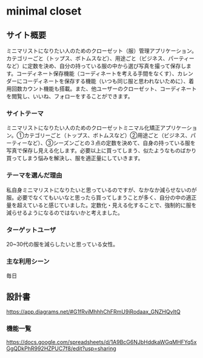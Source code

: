 # minimal closet

## サイト概要
ミニマリストになりたい人のためのクローゼット（服）管理アプリケーション。カテゴリーごと（トップス、ボトムスなど）、用途ごと（ビジネス、パーティーなど）に定数を決め、自分の持っている服の中から選び写真を撮って保存します。コーディネート保存機能（コーディネートを考える手間をなくす）、カレンダーにコーディネートを保存する機能（いつも同じ服と思われないために）、着用回数カウント機能も搭載。また、他ユーザーのクローゼット、コーディネートを閲覧し、いいね、フォローをすることができます。

### サイトテーマ
ミニマリストになりたい人のためのクローゼットミニマル化矯正アプリケーション。①カテゴリーごと（トップス、ボトムスなど）②用途ごと（ビジネス、パーティーなど）、③シーズンごとの３点の定数を決めて、自身の持っている服を写真で保存し見える化します。必要以上に買ってしまう、似たようなものばかり買ってしまう悩みを解決し、服を適正量にしていきます。

### テーマを選んだ理由
私自身ミニマリストになりたいと思っているのですが、なかなか減らせないのが服。必要でなくてもいいなと思ったら買ってしまうことが多く、自分の中の適正量を超えていると感じていました。定数化・見える化することで、強制的に服を減らせるようになるのではないかと考えました。

### ターゲットユーザ
20~30代の服を減らしたいと思っている女性。

### 主な利用シーン
毎日

## 設計書
https://app.diagrams.net/#G1fRviMhhhChFRmU9iRodaax_GNZHQvItQ

### 機能一覧
https://docs.google.com/spreadsheets/d/1A9BcG6NJbHddkaWGqMHFYq5xGgQDkPhR992HZPUC7f8/edit?usp=sharing


